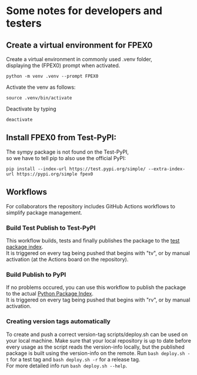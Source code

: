 
# Some notes for developers and testers


## Create a virtual environment for FPEX0

Create a virtual environment in commonly used .venv folder,  
displaying the (FPEX0) prompt when activated.

```
python -m venv .venv --prompt FPEX0
```

Activate the venv as follows:
```
source .venv/bin/activate
```

Deactivate by typing
```
deactivate
```



## Install FPEX0 from Test-PyPI:

The sympy package is not found on the Test-PyPI,  
so we have to tell pip to also use the official PyPI:

```
pip install --index-url https://test.pypi.org/simple/ --extra-index-url https://pypi.org/simple fpex0
```



## Workflows 
For collaborators the repository includes GitHub Actions workflows to simplify package management.

### Build Test Publish to Test-PyPI
This workflow builds, tests and finally publishes the package to the [test package index](test.pypi.org). 
<br> It is triggered on every tag being pushed that begins with "tv", or by manual activation (at the
Actions board on the repository).

### Build Publish to PyPI
If no problems occured, you can use this workflow to publish the package to the actual
[Python Package Index](pypi.org). 
<br> It is triggered on every tag being pushed that begins with "rv", or by manual activation.

### Creating version tags automatically
To create and push a correct version-tag scripts/deploy.sh can be used on your local machine. Make sure 
that your local repository is up to date before every usage as the script reads the version-info 
locally, but the published package is built using the version-info on the remote. 
Run `bash deploy.sh -t` for a test tag and `bash deploy.sh -r` for a release tag. <br>
For more detailed info run `bash deploy.sh --help`.